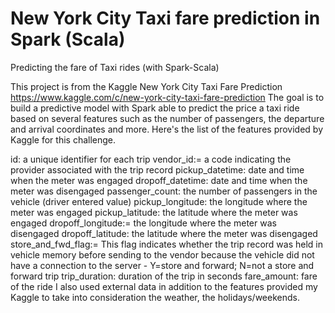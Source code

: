 # New York City Taxi fare prediction in Spark (Scala)
Predicting the fare of Taxi rides (with Spark-Scala)

This project is from the Kaggle New York City Taxi Fare Prediction https://www.kaggle.com/c/new-york-city-taxi-fare-prediction The goal is to build a predictive model with Spark able to predict the price a taxi ride based on several features such as the number of passengers, the departure and arrival coordinates and more. Here's the list of the features provided by Kaggle for this challenge.

id: a unique identifier for each trip
vendor_id:= a code indicating the provider associated with the trip record
pickup_datetime: date and time when the meter was engaged
dropoff_datetime: date and time when the meter was disengaged
passenger_count: the number of passengers in the vehicle (driver entered value)
pickup_longitude: the longitude where the meter was engaged
pickup_latitude: the latitude where the meter was engaged
dropoff_longitude:= the longitude where the meter was disengaged
dropoff_latitude: the latitude where the meter was disengaged
store_and_fwd_flag:= This flag indicates whether the trip record was held in vehicle memory before sending to the vendor because the vehicle did not have a connection to the server - Y=store and forward; N=not a store and forward trip
trip_duration: duration of the trip in seconds
fare_amount: fare of the ride
I also used external data in addition to the features provided my Kaggle to take into consideration the weather, the holidays/weekends.

